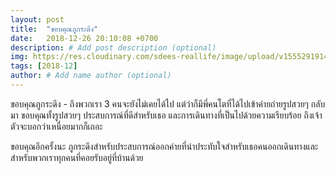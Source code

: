 ```yaml
---
layout: post
title:  "ขอบคุณภูกระดึง"
date:   2018-12-26 20:10:08 +0700
description: # Add post description (optional)
img: https://res.cloudinary.com/sdees-reallife/image/upload/v1555291914/1546002455284.jpg # Add image post (optional)
tags: [2018-12]
author: # Add name author (optional)
---
```

ขอบคุณภูกระดึง - ถึงพวกเรา 3 คนจะยังไม่เคยได้ไป แต่ว่าก็มีพี่คนโตที่ได้ไปเข้าค่ายถ่ายรูปสวยๆ กลับมา ขอบคุณทั้งรูปสวยๆ ประสบการณ์ที่ดีสำหรับเธอ และการเดินทางที่เป็นไปด้วยความเรียบร้อย ถึงเจ้าตัวจะบอกว่าเหนื่อยมากก็เถอะ

ขอบคุณอีกครั้งนะ ภูกระดึงสำหรับประสบการณ์ออกค่ายที่น่าประทับใจสำหรับเธอคนออกเดินทางและสำหรับพวกเราทุกคนที่คอยรับอยู่ที่บ้านด้วย
